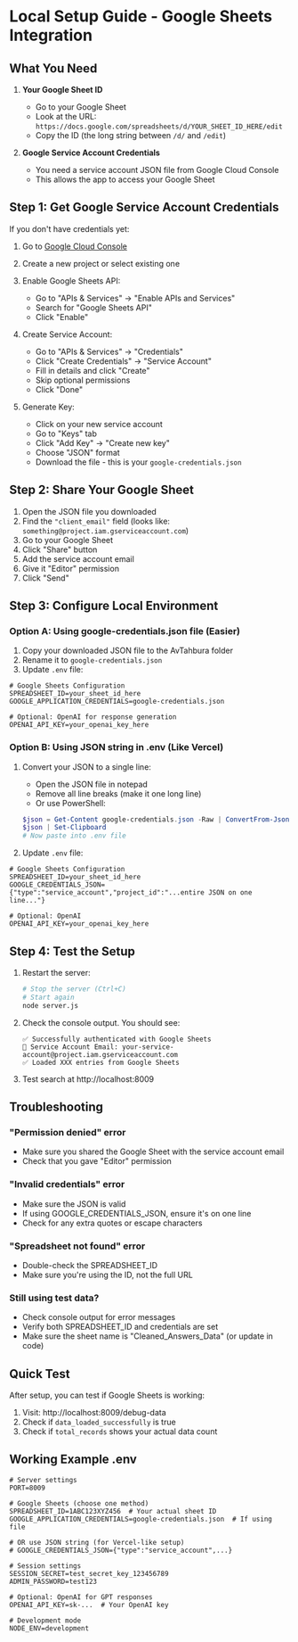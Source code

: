 # Local Setup Guide - Google Sheets Integration

## What You Need

1. **Your Google Sheet ID**
   - Go to your Google Sheet
   - Look at the URL: `https://docs.google.com/spreadsheets/d/YOUR_SHEET_ID_HERE/edit`
   - Copy the ID (the long string between `/d/` and `/edit`)

2. **Google Service Account Credentials**
   - You need a service account JSON file from Google Cloud Console
   - This allows the app to access your Google Sheet

## Step 1: Get Google Service Account Credentials

If you don't have credentials yet:

1. Go to [Google Cloud Console](https://console.cloud.google.com)
2. Create a new project or select existing one
3. Enable Google Sheets API:
   - Go to "APIs & Services" → "Enable APIs and Services"
   - Search for "Google Sheets API"
   - Click "Enable"

4. Create Service Account:
   - Go to "APIs & Services" → "Credentials"
   - Click "Create Credentials" → "Service Account"
   - Fill in details and click "Create"
   - Skip optional permissions
   - Click "Done"

5. Generate Key:
   - Click on your new service account
   - Go to "Keys" tab
   - Click "Add Key" → "Create new key"
   - Choose "JSON" format
   - Download the file - this is your `google-credentials.json`

## Step 2: Share Your Google Sheet

1. Open the JSON file you downloaded
2. Find the `"client_email"` field (looks like: `something@project.iam.gserviceaccount.com`)
3. Go to your Google Sheet
4. Click "Share" button
5. Add the service account email
6. Give it "Editor" permission
7. Click "Send"

## Step 3: Configure Local Environment

### Option A: Using google-credentials.json file (Easier)

1. Copy your downloaded JSON file to the AvTahbura folder
2. Rename it to `google-credentials.json`
3. Update `.env` file:

```env
# Google Sheets Configuration
SPREADSHEET_ID=your_sheet_id_here
GOOGLE_APPLICATION_CREDENTIALS=google-credentials.json

# Optional: OpenAI for response generation
OPENAI_API_KEY=your_openai_key_here
```

### Option B: Using JSON string in .env (Like Vercel)

1. Convert your JSON to a single line:
   - Open the JSON file in notepad
   - Remove all line breaks (make it one long line)
   - Or use PowerShell:
   ```powershell
   $json = Get-Content google-credentials.json -Raw | ConvertFrom-Json | ConvertTo-Json -Compress
   $json | Set-Clipboard
   # Now paste into .env file
   ```

2. Update `.env` file:

```env
# Google Sheets Configuration
SPREADSHEET_ID=your_sheet_id_here
GOOGLE_CREDENTIALS_JSON={"type":"service_account","project_id":"...entire JSON on one line..."}

# Optional: OpenAI
OPENAI_API_KEY=your_openai_key_here
```

## Step 4: Test the Setup

1. Restart the server:
   ```bash
   # Stop the server (Ctrl+C)
   # Start again
   node server.js
   ```

2. Check the console output. You should see:
   ```
   ✅ Successfully authenticated with Google Sheets
   📧 Service Account Email: your-service-account@project.iam.gserviceaccount.com
   ✅ Loaded XXX entries from Google Sheets
   ```

3. Test search at http://localhost:8009

## Troubleshooting

### "Permission denied" error
- Make sure you shared the Google Sheet with the service account email
- Check that you gave "Editor" permission

### "Invalid credentials" error
- Make sure the JSON is valid
- If using GOOGLE_CREDENTIALS_JSON, ensure it's on one line
- Check for any extra quotes or escape characters

### "Spreadsheet not found" error
- Double-check the SPREADSHEET_ID
- Make sure you're using the ID, not the full URL

### Still using test data?
- Check console output for error messages
- Verify both SPREADSHEET_ID and credentials are set
- Make sure the sheet name is "Cleaned_Answers_Data" (or update in code)

## Quick Test

After setup, you can test if Google Sheets is working:

1. Visit: http://localhost:8009/debug-data
2. Check if `data_loaded_successfully` is true
3. Check if `total_records` shows your actual data count

## Working Example .env

```env
# Server settings
PORT=8009

# Google Sheets (choose one method)
SPREADSHEET_ID=1ABC123XYZ456  # Your actual sheet ID
GOOGLE_APPLICATION_CREDENTIALS=google-credentials.json  # If using file

# OR use JSON string (for Vercel-like setup)
# GOOGLE_CREDENTIALS_JSON={"type":"service_account",...}

# Session settings
SESSION_SECRET=test_secret_key_123456789
ADMIN_PASSWORD=test123

# Optional: OpenAI for GPT responses
OPENAI_API_KEY=sk-...  # Your OpenAI key

# Development mode
NODE_ENV=development
```